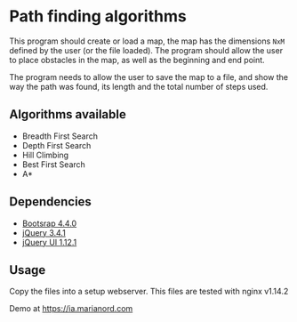 # Path finding algorithms

This program should create or load a map, the map has the dimensions `NxM`
 defined by the user (or the file loaded). The program should allow the user to
 place obstacles in the map, as well as the beginning and end point.

The program needs to allow the user to save the map to a file, and show the way
 the path was found, its length and the total number of steps used.

## Algorithms available

* Breadth First Search
* Depth First Search
* Hill Climbing
* Best First Search
* A*

## Dependencies

* [Bootsrap 4.4.0](https://getbootstrap.com/)
* [jQuery 3.4.1](https://jquery.com/)
* [jQuery UI 1.12.1](https://jqueryui.com/)

## Usage

Copy the files into a setup webserver. This files are tested with nginx v1.14.2

Demo at https://ia.marianord.com
